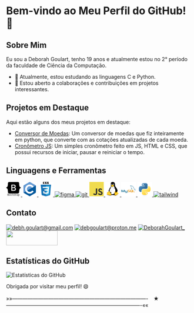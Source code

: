 # Bem-vindo ao Meu Perfil do GitHub! 🩷

## Sobre Mim

Eu sou a Deborah Goulart, tenho 19 anos e atualmente estou no 2° período da faculdade de Ciência da Computação.

- 🌱 Atualmente, estou estudando as linguagens C e Python.
- 👯 Estou aberto a colaborações e contribuições em projetos interessantes.

## Projetos em Destaque

Aqui estão alguns dos meus projetos em destaque:

- [Conversor de Moedas](https://github.com/DebGoulart/Conversor-de-Moedas): Um conversor de moedas que fiz inteiramente em python, que converte com as cotações atualizadas de cada moeda.
- [Cronômetro JS](https://github.com/DebGoulart/Cronometro.js): Um simples cronômetro feito em JS, HTML e CSS, que possui recursos de iniciar, pausar e reiniciar o tempo.

## Linguagens e Ferramentas

<p align="left"> <a href="https://getbootstrap.com" target="_blank" rel="noreferrer"> <img src="https://raw.githubusercontent.com/devicons/devicon/master/icons/bootstrap/bootstrap-plain-wordmark.svg" alt="bootstrap" width="40" height="40"/> </a> <a href="https://www.cprogramming.com/" target="_blank" rel="noreferrer"> <img src="https://raw.githubusercontent.com/devicons/devicon/master/icons/c/c-original.svg" alt="c" width="40" height="40"/> </a> <a href="https://www.w3schools.com/css/" target="_blank" rel="noreferrer"> <img src="https://raw.githubusercontent.com/devicons/devicon/master/icons/css3/css3-original-wordmark.svg" alt="css3" width="40" height="40"/> </a> <a href="https://www.figma.com/" target="_blank" rel="noreferrer"> <img src="https://www.vectorlogo.zone/logos/figma/figma-icon.svg" alt="figma" width="40" height="40"/> </a> <a href="https://git-scm.com/" target="_blank" rel="noreferrer"> <img src="https://www.vectorlogo.zone/logos/git-scm/git-scm-icon.svg" alt="git" width="40" height="40"/> </a> <a href="https://developer.mozilla.org/en-US/docs/Web/JavaScript" target="_blank" rel="noreferrer"> <img src="https://raw.githubusercontent.com/devicons/devicon/master/icons/javascript/javascript-original.svg" alt="javascript" width="40" height="40"/> </a> <a href="https://www.linux.org/" target="_blank" rel="noreferrer"> <img src="https://raw.githubusercontent.com/devicons/devicon/master/icons/linux/linux-original.svg" alt="linux" width="40" height="40"/> </a> <a href="https://www.mysql.com/" target="_blank" rel="noreferrer"> <img src="https://raw.githubusercontent.com/devicons/devicon/master/icons/mysql/mysql-original-wordmark.svg" alt="mysql" width="40" height="40"/> </a> <a href="https://www.python.org" target="_blank" rel="noreferrer"> <img src="https://raw.githubusercontent.com/devicons/devicon/master/icons/python/python-original.svg" alt="python" width="40" height="40"/> </a> <a href="https://tailwindcss.com/" target="_blank" rel="noreferrer"> <img src="https://www.vectorlogo.zone/logos/tailwindcss/tailwindcss-icon.svg" alt="tailwind" width="40" height="40"/> </a> </p>

## Contato

<p align="left">
<a href="https://mail.google.com/mail/u/1/#inbox" target="blank"><img align="center" src="https://img.shields.io/badge/Gmail-D14836?style=for-the-badge&logo=gmail&logoColor=white" alt="debh.goulart@gmail.com" height="40" width="120" /></a>     
<a href="https://mail.proton.me/u/1/inbox#filter=read" target="blank"><img align="center" src="https://img.shields.io/badge/ProtonMail-8B89CC?style=for-the-badge&logo=protonmail&logoColor=white" alt="debgoulart@proton.me" height="40" width="150" /></a> 
<a href="https://twitter.com/DeborahGoulart_" target="blank"><img align="center" src="https://img.shields.io/badge/Twitter-1DA1F2?style=for-the-badge&logo=twitter&logoColor=white" alt="DeborahGoulart_" height="40" width="120" /></a>    
<a href="https://www.instagram.com/deborahgoulart_/" target="blank"><img align="center" src="https://img.shields.io/badge/Instagram-E4405F?style=for-the-badge&logo=instagram&logoColor=white" height="40" width="140" /></a>         
</p>


## Estatísticas do GitHub

![Estatísticas do GitHub](https://github-readme-stats.vercel.app/api?username=DebGoulart&theme=synthwave&show_icons=true)

Obrigada por visitar meu perfil! 😄

»»——————————————————————————-　★　——————————————————————————-««
